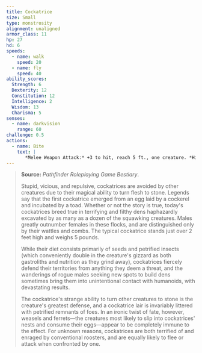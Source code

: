 ```yaml
---
title: Cockatrice
size: Small
type: monstrosity
alignment: unaligned
armor_class: 11
hp: 27
hd: 6
speeds:
  - name: walk
    speed: 20
  - name: fly
    speed: 40
ability_scores:
  Strength: 6
  Dexterity: 12
  Constitution: 12
  Intelligence: 2
  Wisdom: 13
  Charisma: 5
senses:
  - name: darkvision
    range: 60
challenge: 0.5
actions:
  - name: Bite
    text: |
       *Melee Weapon Attack:* +3 to hit, reach 5 ft., one creature. *Hit:* 3 (1d4 + 1) piercing damage, and the target must succeed on a DC 11 Constitution saving throw against being magically petrified. On a failed save, the creature begins to turn to stone and is restrained. It must repeat the saving throw at the end of its next turn. On a success, the effect ends. On a failure, the creature is petrified for 24 hours.
---
```


> **Source:** *Pathfinder Roleplaying Game Bestiary*.
>
> Stupid, vicious, and repulsive, cockatrices are avoided by other creatures due to their magical ability to turn flesh to stone. Legends say that the first cockatrice emerged from an egg laid by a cockerel and incubated by a toad. Whether or not the story is true, today's cockatrices breed true in terrifying and filthy dens haphazardly excavated by as many as a dozen of the squawking creatures. Males greatly outnumber females in these flocks, and are distinguished only by their wattles and combs. The typical cockatrice stands just over 2 feet high and weighs 5 pounds.
>
> While their diet consists primarily of seeds and petrified insects (which conveniently double in the creature's gizzard as both gastroliths and nutrition as they grind away), cockatrices fiercely defend their territories from anything they deem a threat, and the wanderings of rogue males seeking new spots to build dens sometimes bring them into unintentional contact with humanoids, with devastating results.
>
> The cockatrice's strange ability to turn other creatures to stone is the creature's greatest defense, and a cockatrice lair is invariably littered with petrified remnants of foes. In an ironic twist of fate, however, weasels and ferrets—the creatures most likely to slip into cockatrices' nests and consume their eggs—appear to be completely immune to the effect. For unknown reasons, cockatrices are both terrified of and enraged by conventional roosters, and are equally likely to flee or attack when confronted by one.

